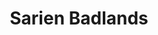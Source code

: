 ---
banner: /static/Sarien Badlands.png
continent: Sarien Badlands
date created: Friday, December 8th 2023, 10:57:06 pm
date modified: Saturday, February 15th 2025, 12:14:35 am
eleventyNavigation:
  key: Sarien Badlands
  parent: Material Plane
herocolor0: 11
herocolor1: 356
herocolor2: 308
layout: base.njk
parentpath: src/garden\🌐Worldbuilding\Material Plane/Material Plane.md
path: /garden%5C%F0%9F%8C%90Worldbuilding%5CMaterial%20Plane%5CSarien%20Badlands/
plane: Material Plane
title: Sarien Badlands
type: Continent
---